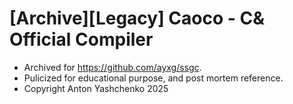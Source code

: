 # [Archive][Legacy] Caoco - C& Official Compiler
- Archived for https://github.com/ayxg/ssgc. 
- Pulicized for educational purpose, and post mortem reference.
- Copyright Anton Yashchenko 2025
